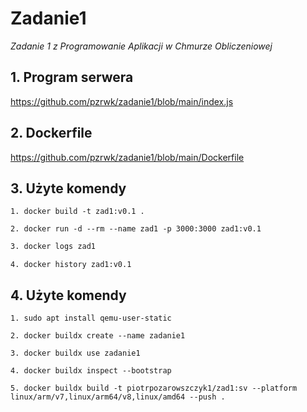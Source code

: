 # Zadanie1
*Zadanie 1 z Programowanie Aplikacji w Chmurze Obliczeniowej*

## 1. Program serwera
https://github.com/pzrwk/zadanie1/blob/main/index.js

## 2. Dockerfile
https://github.com/pzrwk/zadanie1/blob/main/Dockerfile

## 3. Użyte komendy


```
1. docker build -t zad1:v0.1 .
```

```
2. docker run -d --rm --name zad1 -p 3000:3000 zad1:v0.1
```

```dockerfile
3. docker logs zad1
```

```
4. docker history zad1:v0.1
```

## 4. Użyte komendy

```
1. sudo apt install qemu-user-static
```

```
2. docker buildx create --name zadanie1
```

```
3. docker buildx use zadanie1
```

```
4. docker buildx inspect --bootstrap
```

```
5. docker buildx build -t piotrpozarowszczyk1/zad1:sv --platform linux/arm/v7,linux/arm64/v8,linux/amd64 --push .
```